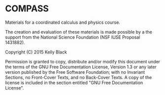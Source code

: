 # COMPASS

Materials for a coordinated calculus and physics course.

The creation and evaluation of these materials is made possible by a
the support from the National Science Foundation (NSF IUSE Proposal
1431882).




Copyright (C)  2015 Kelly Black

Permission is granted to copy, distribute and/or modify this document
under the terms of the GNU Free Documentation License, Version 1.3
or any later version published by the Free Software Foundation;
with no Invariant Sections, no Front-Cover Texts, and no Back-Cover Texts.
A copy of the license is included in the section entitled "GNU
Free Documentation License".
